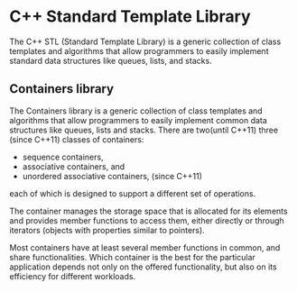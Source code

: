 # C++ Standard Template Library
The C++ STL (Standard Template Library) is a generic collection of class templates and
algorithms that allow programmers to easily implement standard data structures like
queues, lists, and stacks.

## Containers library
The Containers library is a generic collection of class templates and algorithms that allow programmers to easily implement common data structures like queues, lists and stacks. There are two(until C++11) three (since C++11) classes of containers:
- sequence containers,
- associative containers, and
- unordered associative containers, (since C++11)

each of which is designed to support a different set of operations.

The container manages the storage space that is allocated for its elements and provides member functions to access them, either directly or through iterators (objects with properties similar to pointers).

Most containers have at least several member functions in common, and share functionalities. Which container is the best for the particular application depends not only on the offered functionality, but also on its efficiency for different workloads.
